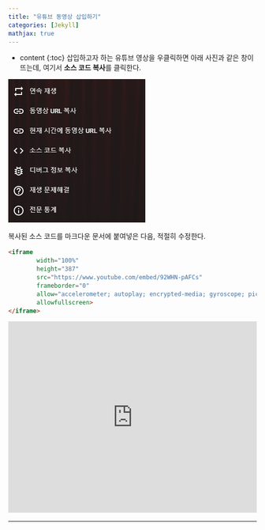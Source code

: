 ```yaml
---
title: "유튜브 동영상 삽입하기"
categories: [Jekyll]
mathjax: true
---
```


* content
{:toc}
삽입하고자 하는 유튜브 영상을 우클릭하면 아래 사진과 같은 창이 뜨는데, 여기서 **소스 코드 복사**를 클릭한다.

![](https://github.com/B31l/B31l/blob/main/_posts/Jekyll/2023-03-18-1.png?raw=true)

복사된 소스 코드를 마크다운 문서에 붙여넣은 다음, 적절히 수정한다.

```html
<iframe 
        width="100%"
        height="387"
        src="https://www.youtube.com/embed/92WHN-pAFCs"
        frameborder="0"
        allow="accelerometer; autoplay; encrypted-media; gyroscope; picture-in-picture"
        allowfullscreen>
</iframe>
```

<iframe width="100%" height="387" src="https://www.youtube.com/embed/92WHN-pAFCs" frameborder="0" allow="accelerometer; autoplay; encrypted-media; gyroscope; picture-in-picture" allowfullscreen></iframe>

---

